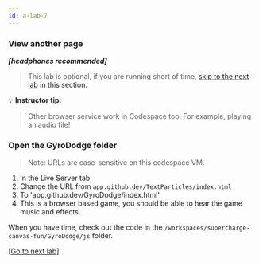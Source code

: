```yaml
---
id: a-lab-7
---
```


### View another page

***[headphones recommended]***

>This lab is optional, if you are running short of time, <a href="/walt/lab-8.html">skip to the next lab<a/> in this section.

💡 **Instructor tip:**

>Other browser service work in Codespace too. For example, playing an audio file!

### Open the GyroDodge folder
>Note: URLs are case-sensitive on this codespace VM.

1. In the Live Server tab
2. Change the URL from `app.github.dev/TextParticles/index.html` 
3. To 'app.github.dev/GyroDodge/index.html' 
4. This is a browser based game, you should be able to hear the game music and effects.

When you have time, check out the code in the `/workspaces/supercharge-canvas-fun/GyroDodge/js` folder.


[<a href="/walt/lab-8.html">Go to next lab</a>]